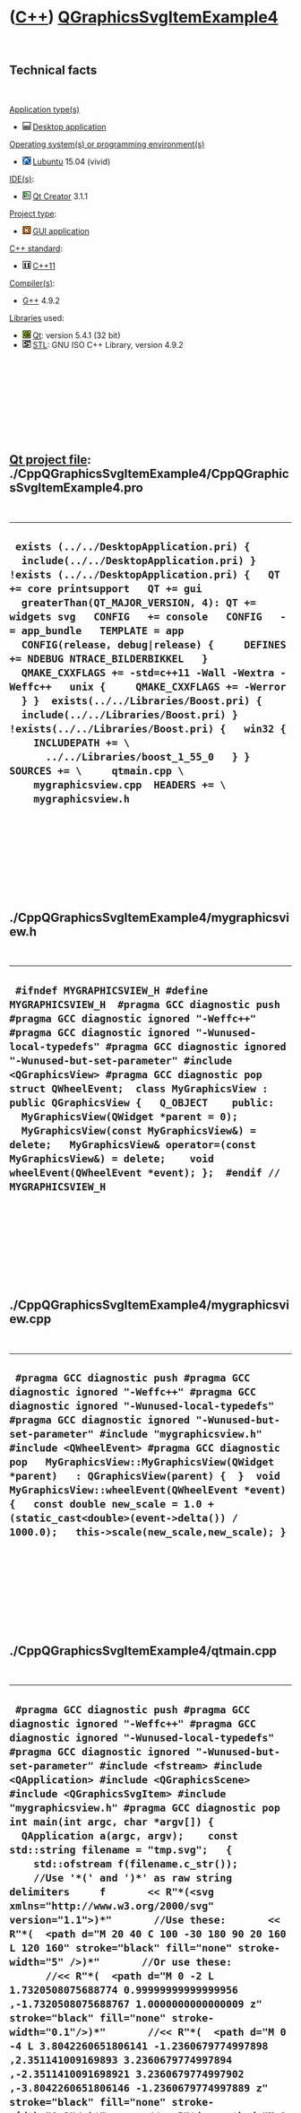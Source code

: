 
 

 

 

 

 

([C++](Cpp.md)) [QGraphicsSvgItemExample4](CppQGraphicsSvgItemExample4.md)
============================================================================

 

Technical facts
---------------

 

[Application type(s)](CppApplication.md)

-   ![Desktop](PicDesktop.png) [Desktop
    application](CppDesktopApplication.md)

[Operating system(s) or programming environment(s)](CppOs.md)

-   ![Lubuntu](PicLubuntu.png) [Lubuntu](CppLubuntu.md) 15.04 (vivid)

[IDE(s)](CppIde.md):

-   ![Qt Creator](PicQtCreator.png) [Qt Creator](CppQtCreator.md) 3.1.1

[Project type](CppQtProjectType.md):

-   ![GUI](PicGui.png) [GUI application](CppGuiApplication.md)

[C++ standard](CppStandard.md):

-   ![C++11](PicCpp11.png) [C++11](Cpp11.md)

[Compiler(s)](CppCompiler.md):

-   [G++](CppGpp.md) 4.9.2

[Libraries](CppLibrary.md) used:

-   ![Qt](PicQt.png) [Qt](CppQt.md): version 5.4.1 (32 bit)
-   ![STL](PicStl.png) [STL](CppStl.md): GNU ISO C++ Library, version
    4.9.2

 

 

 

 

 

[Qt project file](CppQtProjectFile.md): ./CppQGraphicsSvgItemExample4/CppQGraphicsSvgItemExample4.pro
------------------------------------------------------------------------------------------------------

 

  -----------------------------------------------------------------------------------------------------------------------------------------------------------------------------------------------------------------------------------------------------------------------------------------------------------------------------------------------------------------------------------------------------------------------------------------------------------------------------------------------------------------------------------------------------------------------------------------------------------------------------------------------------------------------------------------------------------------------------------------------------------------
  ` exists (../../DesktopApplication.pri) {   include(../../DesktopApplication.pri) } !exists (../../DesktopApplication.pri) {   QT += core printsupport   QT += gui   greaterThan(QT_MAJOR_VERSION, 4): QT += widgets svg   CONFIG   += console   CONFIG   -= app_bundle   TEMPLATE = app   CONFIG(release, debug|release) {     DEFINES += NDEBUG NTRACE_BILDERBIKKEL   }   QMAKE_CXXFLAGS += -std=c++11 -Wall -Wextra -Weffc++   unix {     QMAKE_CXXFLAGS += -Werror   } }  exists(../../Libraries/Boost.pri) {   include(../../Libraries/Boost.pri) } !exists(../../Libraries/Boost.pri) {   win32 {     INCLUDEPATH += \       ../../Libraries/boost_1_55_0   } }  SOURCES += \     qtmain.cpp \     mygraphicsview.cpp  HEADERS += \     mygraphicsview.h`
  -----------------------------------------------------------------------------------------------------------------------------------------------------------------------------------------------------------------------------------------------------------------------------------------------------------------------------------------------------------------------------------------------------------------------------------------------------------------------------------------------------------------------------------------------------------------------------------------------------------------------------------------------------------------------------------------------------------------------------------------------------------------

 

 

 

 

 

./CppQGraphicsSvgItemExample4/mygraphicsview.h
----------------------------------------------

 

  -----------------------------------------------------------------------------------------------------------------------------------------------------------------------------------------------------------------------------------------------------------------------------------------------------------------------------------------------------------------------------------------------------------------------------------------------------------------------------------------------------------------------------------------------------------------------------------------------------------------------------
  ` #ifndef MYGRAPHICSVIEW_H #define MYGRAPHICSVIEW_H  #pragma GCC diagnostic push #pragma GCC diagnostic ignored "-Weffc++" #pragma GCC diagnostic ignored "-Wunused-local-typedefs" #pragma GCC diagnostic ignored "-Wunused-but-set-parameter" #include <QGraphicsView> #pragma GCC diagnostic pop  struct QWheelEvent;  class MyGraphicsView : public QGraphicsView {   Q_OBJECT    public:   MyGraphicsView(QWidget *parent = 0);   MyGraphicsView(const MyGraphicsView&) = delete;   MyGraphicsView& operator=(const MyGraphicsView&) = delete;    void wheelEvent(QWheelEvent *event); };  #endif // MYGRAPHICSVIEW_H`
  -----------------------------------------------------------------------------------------------------------------------------------------------------------------------------------------------------------------------------------------------------------------------------------------------------------------------------------------------------------------------------------------------------------------------------------------------------------------------------------------------------------------------------------------------------------------------------------------------------------------------------

 

 

 

 

 

./CppQGraphicsSvgItemExample4/mygraphicsview.cpp
------------------------------------------------

 

  ---------------------------------------------------------------------------------------------------------------------------------------------------------------------------------------------------------------------------------------------------------------------------------------------------------------------------------------------------------------------------------------------------------------------------------------------------------------------------------------------------------------------------------------------
  ` #pragma GCC diagnostic push #pragma GCC diagnostic ignored "-Weffc++" #pragma GCC diagnostic ignored "-Wunused-local-typedefs" #pragma GCC diagnostic ignored "-Wunused-but-set-parameter" #include "mygraphicsview.h"  #include <QWheelEvent> #pragma GCC diagnostic pop   MyGraphicsView::MyGraphicsView(QWidget *parent)   : QGraphicsView(parent) {  }  void MyGraphicsView::wheelEvent(QWheelEvent *event) {   const double new_scale = 1.0 + (static_cast<double>(event->delta()) / 1000.0);   this->scale(new_scale,new_scale); }`
  ---------------------------------------------------------------------------------------------------------------------------------------------------------------------------------------------------------------------------------------------------------------------------------------------------------------------------------------------------------------------------------------------------------------------------------------------------------------------------------------------------------------------------------------------

 

 

 

 

 

./CppQGraphicsSvgItemExample4/qtmain.cpp
----------------------------------------

 

  --------------------------------------------------------------------------------------------------------------------------------------------------------------------------------------------------------------------------------------------------------------------------------------------------------------------------------------------------------------------------------------------------------------------------------------------------------------------------------------------------------------------------------------------------------------------------------------------------------------------------------------------------------------------------------------------------------------------------------------------------------------------------------------------------------------------------------------------------------------------------------------------------------------------------------------------------------------------------------------------------------------------------------------------------------------------------------------------------------------------------------------------------------------------------------------------------------------------------------------------------------------------------------------------------------------------------------------------------------------------------------------------------------------------------------------------------------------------------------------------------------------------------------------------------------------------------------------------------------------------------------------------------------------------------------------------------------------------------------------------------------------------------------------------------------------------------------------------------------------------------------------------------------------------------------------------------------------------------------------------------------------------------------------------------------------------------------------------------------------------------------------------------------------------------------------------------------------------------------------------------------------------------------------------------------------------------------------------------------------------------------------------------------------------------------------------------------------------------------------------------------------------------------------------------------------------------------------------------------------------------------------------------------------------------------------------------------------------------------------------------------------------------------------------------------------------------------------------------------------------------------------------------------------------------------------------
  ` #pragma GCC diagnostic push #pragma GCC diagnostic ignored "-Weffc++" #pragma GCC diagnostic ignored "-Wunused-local-typedefs" #pragma GCC diagnostic ignored "-Wunused-but-set-parameter" #include <fstream> #include <QApplication> #include <QGraphicsScene> #include <QGraphicsSvgItem> #include "mygraphicsview.h" #pragma GCC diagnostic pop   int main(int argc, char *argv[]) {   QApplication a(argc, argv);    const std::string filename = "tmp.svg";   {     std::ofstream f(filename.c_str());      //Use '*(' and ')*' as raw string delimiters     f       << R"*(<svg xmlns="http://www.w3.org/2000/svg" version="1.1">)*"       //Use these:       << R"*(  <path d="M 20 40 C 100 -30 180 90 20 160 L 120 160" stroke="black" fill="none" stroke-width="5" />)*"       //Or use these:       //<< R"*(  <path d="M 0 -2 L 1.7320508075688774 0.99999999999999956 ,-1.7320508075688767 1.0000000000000009 z" stroke="black" fill="none" stroke-width="0.1"/>)*"       //<< R"*(  <path d="M 0 -4 L 3.8042260651806141 -1.2360679774997898 ,2.351141009169893 3.2360679774997894 ,-2.3511410091698921 3.2360679774997902 ,-3.8042260651806146 -1.2360679774997889 z" stroke="black" fill="none" stroke-width="0.1"/>)*"       //<< R"*(  <path d="M 0 -6 L 3.2438449047335851 -5.0475211969870877 ,5.4577919721271098 -2.4924900780113184 ,5.9389286512855968 0.85388902963971003 ,4.5344974461255498 3.9291644036717099 ,1.6903953410485779 5.756957841686984 ,-1.6903953410485764 5.7569578416869849 ,-4.5344974461255489 3.9291644036717113 ,-5.9389286512855959 0.85388902963971136 ,-5.4577919721271115 -2.4924900780113162 ,-3.2438449047335847 -5.0475211969870877 z" stroke="black" fill="none" stroke-width="0.1"/>)*"       //<< R"*(  <path d="M 0 -8 L 2.3580413952872337 -7.6445824462891254 ,4.5065604645089765 -6.6099101945279592 ,6.2546518597442384 -4.9879184148698688 ,7.446989989153634 -2.9227281949311599 ,7.977630377449441 -0.59784074869139514 ,7.799423297454589 1.7801674716505147 ,6.9282032302755097 3.9999999999999982 ,5.4413819021673548 5.8644149746386107 ,3.4710699129404659 7.2077509432193523 ,1.1923381294093978 7.9106466098010282 ,-1.1923381294093958 7.9106466098010282 ,-3.4710699129404641 7.2077509432193532 ,-5.4413819021673531 5.8644149746386125 ,-6.928203230275507 4.0000000000000036 ,-7.799423297454589 1.7801674716505167 ,-7.977630377449441 -0.59784074869139492 ,-7.4469899891536357 -2.9227281949311563 ,-6.2546518597442393 -4.987918414869867 ,-4.5065604645089756 -6.6099101945279592 ,-2.3580413952872377 -7.6445824462891245 z" stroke="black" fill="none" stroke-width="0.1"/>)*"       //Close file       << R"*(</svg>)*"     ;    }   QGraphicsSvgItem i(filename.c_str());    i.setScale(1000.0);    QGraphicsScene s;   s.addItem(&i);    MyGraphicsView w;   w.setGeometry(100,100,200,200);   w.setScene(&s);    w.show();   return a.exec(); }`
  --------------------------------------------------------------------------------------------------------------------------------------------------------------------------------------------------------------------------------------------------------------------------------------------------------------------------------------------------------------------------------------------------------------------------------------------------------------------------------------------------------------------------------------------------------------------------------------------------------------------------------------------------------------------------------------------------------------------------------------------------------------------------------------------------------------------------------------------------------------------------------------------------------------------------------------------------------------------------------------------------------------------------------------------------------------------------------------------------------------------------------------------------------------------------------------------------------------------------------------------------------------------------------------------------------------------------------------------------------------------------------------------------------------------------------------------------------------------------------------------------------------------------------------------------------------------------------------------------------------------------------------------------------------------------------------------------------------------------------------------------------------------------------------------------------------------------------------------------------------------------------------------------------------------------------------------------------------------------------------------------------------------------------------------------------------------------------------------------------------------------------------------------------------------------------------------------------------------------------------------------------------------------------------------------------------------------------------------------------------------------------------------------------------------------------------------------------------------------------------------------------------------------------------------------------------------------------------------------------------------------------------------------------------------------------------------------------------------------------------------------------------------------------------------------------------------------------------------------------------------------------------------------------------------------------------------

 

 

 

 

 

 

This page has been created by the [tool](Tools.md)
[CodeToHtml](ToolCodeToHtml.md)
